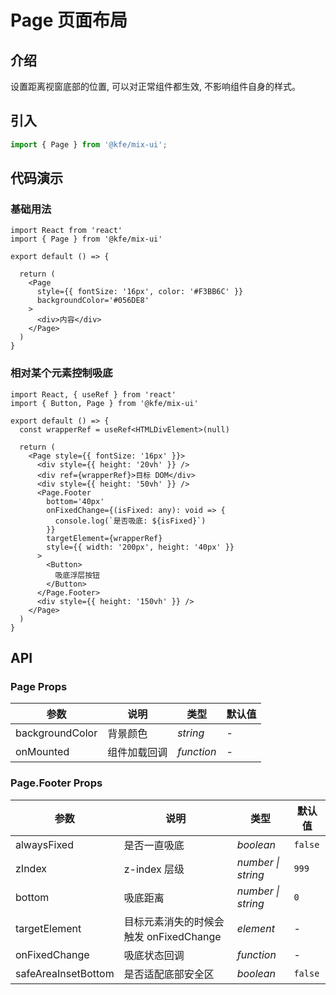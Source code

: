 # Page 页面布局

## 介绍

设置距离视窗底部的位置, 可以对正常组件都生效, 不影响组件自身的样式。

## 引入

```js
import { Page } from '@kfe/mix-ui';
```

## 代码演示

### 基础用法

```tsx
import React from 'react'
import { Page } from '@kfe/mix-ui'

export default () => {

  return (
    <Page
      style={{ fontSize: '16px', color: '#F3BB6C' }}
      backgroundColor='#056DE8'
    >
      <div>内容</div>
    </Page>
  )
}
```

### 相对某个元素控制吸底

```tsx
import React, { useRef } from 'react'
import { Button, Page } from '@kfe/mix-ui'

export default () => {
  const wrapperRef = useRef<HTMLDivElement>(null)

  return (
    <Page style={{ fontSize: '16px' }}>
      <div style={{ height: '20vh' }} />
      <div ref={wrapperRef}>目标 DOM</div>
      <div style={{ height: '50vh' }} />
      <Page.Footer
        bottom='40px'
        onFixedChange={(isFixed: any): void => {
          console.log(`是否吸底: ${isFixed}`)
        }}
        targetElement={wrapperRef}
        style={{ width: '200px', height: '40px' }}
      >
        <Button>
          吸底浮层按钮
        </Button>
      </Page.Footer>
      <div style={{ height: '150vh' }} />
    </Page>
  )
}
```

## API

### Page Props

| 参数 | 说明 | 类型 | 默认值 |
| --- | --- | --- | --- |
| backgroundColor | 背景颜色 | _string_ | - |
| onMounted | 组件加载回调 | _function_  | - |

### Page.Footer Props

| 参数 | 说明 | 类型 | 默认值 |
| --- | --- | --- | --- |
| alwaysFixed | 是否一直吸底 | _boolean_ | `false` |
| zIndex | z-index 层级 | _number \| string_ | `999` |
| bottom | 吸底距离 | _number \| string_ | `0` |
| targetElement | 目标元素消失的时候会触发 onFixedChange | _element_ | - |
| onFixedChange | 吸底状态回调 | _function_  | - |
| safeAreaInsetBottom | 是否适配底部安全区 | _boolean_ | `false` |